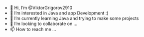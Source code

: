 - 👋 Hi, I’m @ViktorGrigorov2910
- 👀 I’m interested in Java and app Development :)  
- 🌱 I’m currently learning Java and trying to make some projects  
- 💞️ I’m looking to collaborate on ...                             
- 📫 How to reach me ...

<!---
ViktorGrigorov2910/ViktorGrigorov2910 is a ✨ special ✨ repository because its `README.md` (this file) appears on your GitHub profile.
You can click the Preview link to take a look at your changes.
--->
